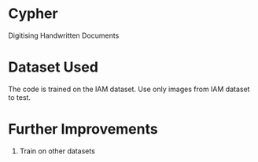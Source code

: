 # Cypher
Digitising Handwritten Documents

# Dataset Used
The code is trained on the IAM dataset. Use only images from IAM dataset to test.

# Further Improvements
  1.  Train on other datasets
